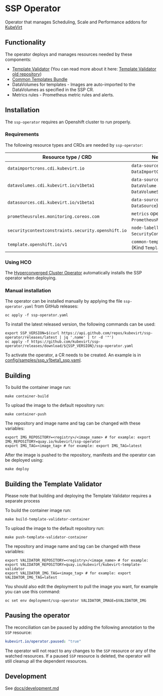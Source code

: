 # SSP Operator
Operator that manages Scheduling, Scale and Performance addons for [KubeVirt](https://kubevirt.io)

## Functionality

The operator deploys and manages resources needed by these components:

- [Template Validator](https://github.com/kubevirt/ssp-operator/tree/master/internal/template-validator) (You can read more about it here: [Template Validator old repository](https://github.com/kubevirt/kubevirt-template-validator))
- [Common Templates Bundle](https://github.com/kubevirt/common-templates)
- DataVolumes for templates - Images are auto-imported to the DataVolumes as specified in the SSP CR.
- Metrics rules - Prometheus metric rules and alerts.

## Installation

The `ssp-operator` requires an Openshift cluster to run properly.

### Requirements

The following resource types and CRDs are needed by `ssp-operator`:

| Resource type / CRD                                | Needed by                                                         |
| -------------------------------------------------- | ----------------------------------------------------------------- |
| `dataimportcrons.cdi.kubevirt.io`                  | `data-sources` operand (Kind `DataImportCron`)                    |
| `datavolumes.cdi.kubevirt.io/v1beta1`              | `data-sources` operand (Kind `DataVolume` and `DataVolumeSource`) |
| `datasources.cdi.kubevirt.io/v1beta1`              | `data-sources` operand (Kind `DataSource`)                        |
| `prometheusrules.monitoring.coreos.com`            | `metrics` operand (Kind `PrometheusRule`)                         |
| `securitycontextconstraints.security.openshift.io` | `node-labeller` operand (Kind `SecurityContextConstraints`)       |
| `template.openshift.io/v1`                         | `common-templates` operand (Kind `Template`)                      |

### Using HCO

The [Hyperconverged Cluster Operator](https://github.com/kubevirt/hyperconverged-cluster-operator) automatically installs the SSP operator when deploying.

### Manual installation

The operator can be installed manually by applying the file `ssp-operator.yaml` from GitHub releases:
```shell
oc apply -f ssp-operator.yaml
```

To install the latest released version, the following commands can be used:
```shell
export SSP_VERSION=$(curl https://api.github.com/repos/kubevirt/ssp-operator/releases/latest | jq '.name' | tr -d '"')
oc apply -f https://github.com/kubevirt/ssp-operator/releases/download/${SSP_VERSION}/ssp-operator.yaml
```

To activate the operator, a CR needs to be created.
An example is in [config/samples/ssp_v1beta1_ssp.yaml](config/samples/ssp_v1beta1_ssp.yaml).

## Building

To build the container image run:
```shell
make container-build
```

To upload the image to the default repository run:
```shell
make container-push
```

The repository and image name and tag can be changed
with these variables:
```shell
export IMG_REPOSITORY=<registry>/<image_name> # for example: export IMG_REPOSITORY=quay.io/kubevirt/ssp-operator
export IMG_TAG=<image_tag> # for example: export IMG_TAG=latest
```

After the image is pushed to the repository,
manifests and the operator can be deployed using:
```shell
make deploy
```
## Building the Template Validator
Please note that building and deploying the Template Validator requires a separate process

To build the container image run:
```shell
make build-template-validator-container
```

To upload the image to the default repository run:
```shell
make push-template-validator-container
```

The repository and image name and tag can be changed
with these variables:
```shell
export VALIDATOR_REPOSITORY=<registry>/<image_name> # for example: export VALIDATOR_REPOSITORY=quay.io/kubevirt/kubevirt-template-validator
export VALIDATOR_IMG_TAG=<image_tag> # for example: export VALIDATOR_IMG_TAG=latest
```

You should also edit the deployment to pull the image you want, for example you can use this command:
```shell
oc set env deployment/ssp-operator VALIDATOR_IMAGE=$VALIDATOR_IMG
```

## Pausing the operator

The reconciliation can be paused by adding the following
annotation to the `SSP` resource:
```yaml
kubevirt.io/operator.paused: "true"
```
The operator will not react to any changes to the `SSP` resource
or any of the watched resources. If a paused `SSP` resource is deleted,
the operator will still cleanup all the dependent resources.

## Development

See [docs/development.md](docs/development.md)
